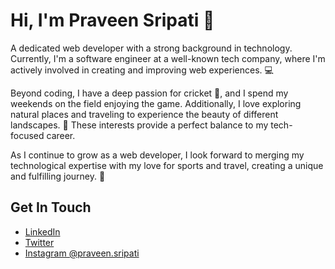 # Hi, I'm Praveen Sripati 👋

A dedicated web developer with a strong background in technology. Currently, I'm a software engineer at a well-known tech company, where I'm actively involved in creating and improving web experiences. 💻
  
Beyond coding, I have a deep passion for cricket 🏏, and I spend my weekends on the field enjoying the game. Additionally, I love exploring natural places and traveling to experience the beauty of different landscapes. 🌄 These interests provide a perfect balance to my tech-focused career.

As I continue to grow as a web developer, I look forward to merging my technological expertise with my love for sports and travel, creating a unique and fulfilling journey. 🚀

## Get In Touch
* [LinkedIn](https://www.linkedin.com/in/praveen-sripati/)
* [Twitter](https://twitter.com/praveen_sripati)
* [Instagram @praveen.sripati](https://www.instagram.com/praveen.sripati)

<!---
praveen-sripati/praveen-sripati is a ✨ special ✨ repository because its `README.md` (this file) appears on your GitHub profile.
You can click the Preview link to take a look at your changes.
--->
